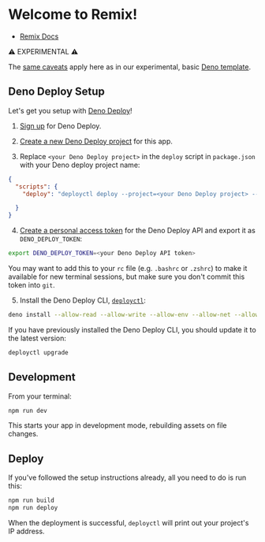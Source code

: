 # Welcome to Remix!

- [Remix Docs](https://remix.run/docs)

⚠️ EXPERIMENTAL ⚠️

The [same caveats](https://github.com/remix-run/remix/blob/main/templates/deno/README.md#-under-construction-) apply here as in our experimental, basic [Deno template](https://github.com/remix-run/remix/blob/main/templates/deno).

## Deno Deploy Setup

Let's get you setup with [Deno Deploy](https://deno.com/deploy)!

1. [Sign up](https://dash.deno.com/signin) for Deno Deploy.

2. [Create a new Deno Deploy project](https://dash.deno.com/new) for this app.

3. Replace `<your Deno Deploy project>` in the `deploy` script in `package.json` with your Deno deploy project name:

```json
{
  "scripts": {
    "deploy": "deployctl deploy --project=<your Deno Deploy project> --include=.cache,build,public ./build/index.js"

  }
}
```

4. [Create a personal access token](https://dash.deno.com/account) for the Deno Deploy API and export it as `DENO_DEPLOY_TOKEN`:

```sh
export DENO_DEPLOY_TOKEN=<your Deno Deploy API token>
```

You may want to add this to your `rc` file (e.g. `.bashrc` or `.zshrc`) to make it available for new terminal sessions, but make sure you don't commit this token into `git`.

5. Install the Deno Deploy CLI, [`deployctl`](https://github.com/denoland/deployctl):

```sh
deno install --allow-read --allow-write --allow-env --allow-net --allow-run --no-check -r -f https://deno.land/x/deploy/deployctl.ts
```

If you have previously installed the Deno Deploy CLI, you should update it to the latest version:

```sh
deployctl upgrade
```

## Development

From your terminal:

```sh
npm run dev
```

This starts your app in development mode, rebuilding assets on file changes.

## Deploy

If you've followed the setup instructions already, all you need to do is run this:

```sh
npm run build
npm run deploy
```

When the deployment is successful, `deployctl` will print out your project's IP address.